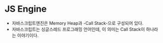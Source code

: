 # JS Engine
- 자바스크립트엔진은 Memory Heap과 -Call Stack-으로 구성되어 있다.
- 자바스크립트는 싱글스레드 프로그래밍 언어인데, 이 의미는 Call Stack이 하나라는 이야기이다.
